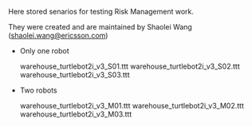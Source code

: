 Here stored senarios for testing Risk Management work.

They were created and are maintained by Shaolei Wang (shaolei.wang@ericsson.com)


- Only one robot

	warehouse_turtlebot2i_v3_S01.ttt
	warehouse_turtlebot2i_v3_S02.ttt
	warehouse_turtlebot2i_v3_S03.ttt
        
- Two robots
	
    warehouse_turtlebot2i_v3_M01.ttt
	warehouse_turtlebot2i_v3_M02.ttt
	warehouse_turtlebot2i_v3_M03.ttt